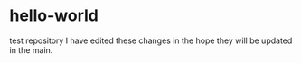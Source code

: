 # hello-world
test repository
I have edited these changes in the hope they will be updated in the main.
